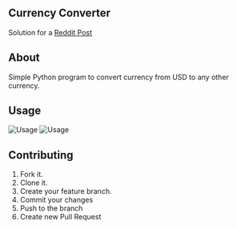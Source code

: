 ## Currency Converter
Solution for a [Reddit Post](https://www.reddit.com/r/learnprogramming/comments/8ns4z6/a_basic_currency_converter_that_im_pretty_proud_of/)

## About
Simple Python program to convert currency from USD to any other currency.

## Usage
![Usage](https://github.com/siddeshshewde/Projects/blob/master/%5Bmini%5D%20Currency%20Converter%20(Python)/Currency%20Converter/assets/inr.GIF)
![Usage](https://github.com/siddeshshewde/Projects/blob/master/%5Bmini%5D%20Currency%20Converter%20(Python)/Currency%20Converter/assets/usd.GIF)


## Contributing
1. Fork it.
2. Clone it.
3. Create your feature branch.
4. Commit your changes
5. Push to the branch
6. Create new Pull Request
